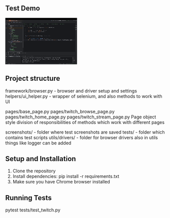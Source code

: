 ## Test Demo

![Test Execution](./test_demo.gif)

## Project structure
framework/browser.py - browser and driver setup and settings
helpers/ui_helper.py - wrapper of selenium, and also methods to work with UI

pages/base_page.py
pages/twitch_browse_page.py
pages/twitch_home_page.py
pages/twitch_stream_page.py 
Page object style division of responsibilities of methods which work with different pages

screenshots/ - folder where test screenshots are saved
tests/ - folder which contains test scripts
utils/drivers/ - folder for browser drivers
also in utils things like logger can be added

## Setup and Installation

1. Clone the repository
2. Install dependencies: pip install -r requirements.txt
3. Make sure you have Chrome browser installed

## Running Tests
pytest tests/test_twitch.py